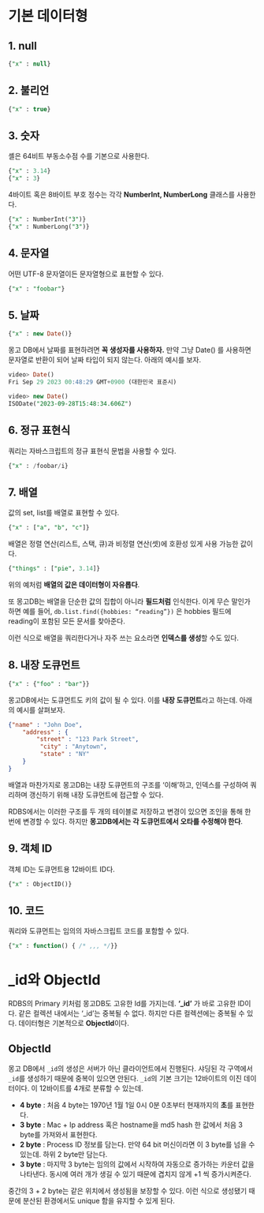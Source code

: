 # 기본 데이터형

## 1. null

```sql
{"x" : null}
```

## 2. 불리언

```sql
{"x" : true}
```

## 3. 숫자

셸은 64비트 부동소수점 수를 기본으로 사용한다.

```sql
{"x" : 3.14}
{"x" : 3} 
```

4바이트 혹은 8바이트 부호 정수는 각각 **NumberInt, NumberLong** 클래스를 사용한다.

```sql
{"x" : NumberInt("3")}
{"x" : NumberLong("3")}
```

## 4. 문자열

어떤 UTF-8 문자열이든 문자열형으로 표현할 수 있다.

```sql
{"x" : "foobar"}
```

## 5. 날짜

```sql
{"x" : new Date()}
```

몽고 DB에서 날짜를 표현하려면 **꼭 생성자를 사용하자.** 만약 그냥 Date() 를 사용하면 문자열로 반환이 되어 날짜 타입이 되지 않는다. 아래의 예시를 보자. 

```sql
video> Date()
Fri Sep 29 2023 00:48:29 GMT+0900 (대한민국 표준시)

video> new Date()
ISODate("2023-09-28T15:48:34.606Z")
```

## 6. 정규 표현식

쿼리는 자바스크립트의 정규 표현식 문법을 사용할 수 있다.

```sql
{"x" : /foobar/i}
```

## 7. 배열

값의 set, list를 배열로 표현할 수 있다.

```sql
{"x" : ["a", "b", "c"]}
```

배열은 정렬 연산(리스트, 스택, 큐)과 비정렬 연산(셋)에 호환성 있게 사용 가능한 값이다.

```sql
{"things" : ["pie", 3.14]}
```

위의 예처럼 **배열의 값은 데이터형이 자유롭다**.

또 몽고DB는 배열을 단순한 값의 집합이 아니라 **필드처럼** 인식한다. 이게 무슨 말인가 하면 예를 들어, `db.list.find({hobbies: “reading”})` 은 hobbies 필드에 reading이 포함된 모든 문서를 찾아준다.

이런 식으로 배열을 쿼리한다거나 자주 쓰는 요소라면 **인덱스를 생성**할 수도 있다.

## 8. 내장 도큐먼트

```sql
{"x" : {"foo" : "bar"}}
```

몽고DB에서는 도큐먼트도 키의 값이 될 수 있다. 이를 **내장 도큐먼트**라고 하는데. 아래의 예시를 살펴보자.

```json
{"name" : "John Doe",
	"address" : {
		"street" : "123 Park Street",
		 "city" : "Anytown",
		 "state" : "NY"
	}
}
```

배열과 마찬가지로 몽고DB는 내장 도큐먼트의 구조를 ‘이해’하고, 인덱스를 구성하여 쿼리하며 갱신하기 위해 내장 도큐먼트에 접근할 수 있다.

RDBS에서는 이러한 구조를 두 개의 테이블로 저장하고 변경이 있으면 조인을 통해 한 번에 변경할 수 있다. 하지만 **몽고DB에서는 각 도큐먼트에서 오타를 수정해야 한다**.

## 9. 객체 ID

객체 ID는 도큐먼트용 12바이트 ID다.

```sql
{"x" : ObjectID()}
```

## 10. 코드

쿼리와 도큐먼트는 임의의 자바스크립트 코드를 포함할 수 있다. 

```sql
{"x" : function() { /* ,,, */}}
```

# _id와 ObjectId

RDBS의 Primary 키처럼 몽고DB도 고유한 Id를 가지는데. **‘_id’** 가 바로 고유한 ID이다. 같은 컬렉션 내에서는 ‘_id’는 중복될 수 없다. 하지만 다른 컬렉션에는 중복될 수 있다. 데이터형은 기본적으로 **ObjectId**이다.

## ObjectId

몽고 DB에서 `_id`의 생성은  서버가 아닌 클라이언트에서 진행된다. 샤딩된 각 구역에서 `_id`를 생성하기 때문에 중복이 있으면 안된다. `_id`의 기본 크기는 12바이트의 이진 데이터이다. 이 12바이트를 4개로 분류할 수 있는데. 

- **4 byte** : 처음 4 byte는 1970년 1월 1일 0시 0분 0초부터 현재까지의 **초**를 표현한다.
- **3 byte** : Mac + Ip address 혹은 hostname을 md5 hash 한 값에서 처음 3 byte를 가져와서 표현한다.
- **2 byte** : Process ID 정보를 담는다. 만약 64 bit 머신이라면 이 3 byte를 넘을 수 있는데. 하위 2 byte만 담는다.
- **3 byte** : 마지막 3 byte는 임의의 값에서 시작하여 자동으로 증가하는 카운터 값을 나타낸다. 동시에 여러 개가 생길 수 있기 때문에 겹치지 않게 +1 씩 증가시켜준다.

중간의 3 + 2 byte는 같은 위치에서 생성됨을 보장할 수 있다. 이런 식으로 생성됐기 때문에 분산된 환경에서도 unique 함을 유지할 수 있게 된다.